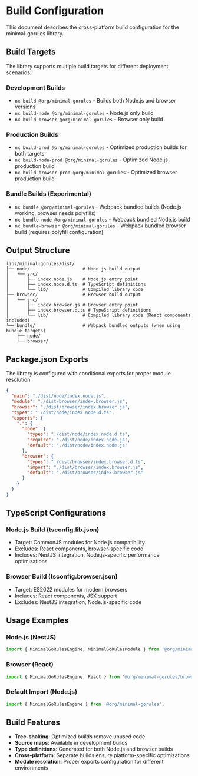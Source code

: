 # Build Configuration

This document describes the cross-platform build configuration for the minimal-gorules library.

## Build Targets

The library supports multiple build targets for different deployment scenarios:

### Development Builds
- `nx build @org/minimal-gorules` - Builds both Node.js and browser versions
- `nx build-node @org/minimal-gorules` - Node.js only build
- `nx build-browser @org/minimal-gorules` - Browser only build

### Production Builds
- `nx build-prod @org/minimal-gorules` - Optimized production builds for both targets
- `nx build-node-prod @org/minimal-gorules` - Optimized Node.js production build
- `nx build-browser-prod @org/minimal-gorules` - Optimized browser production build

### Bundle Builds (Experimental)
- `nx bundle @org/minimal-gorules` - Webpack bundled builds (Node.js working, browser needs polyfills)
- `nx bundle-node @org/minimal-gorules` - Webpack bundled Node.js build
- `nx bundle-browser @org/minimal-gorules` - Webpack bundled browser build (requires polyfill configuration)

## Output Structure

```
libs/minimal-gorules/dist/
├── node/                    # Node.js build output
│   └── src/
│       ├── index.node.js    # Node.js entry point
│       ├── index.node.d.ts  # TypeScript definitions
│       └── lib/             # Compiled library code
├── browser/                 # Browser build output
│   └── src/
│       ├── index.browser.js # Browser entry point
│       ├── index.browser.d.ts # TypeScript definitions
│       └── lib/             # Compiled library code (React components included)
└── bundle/                  # Webpack bundled outputs (when using bundle targets)
    ├── node/
    └── browser/
```

## Package.json Exports

The library is configured with conditional exports for proper module resolution:

```json
{
  "main": "./dist/node/index.node.js",
  "module": "./dist/browser/index.browser.js",
  "browser": "./dist/browser/index.browser.js",
  "types": "./dist/node/index.node.d.ts",
  "exports": {
    ".": {
      "node": {
        "types": "./dist/node/index.node.d.ts",
        "require": "./dist/node/index.node.js",
        "default": "./dist/node/index.node.js"
      },
      "browser": {
        "types": "./dist/browser/index.browser.d.ts",
        "import": "./dist/browser/index.browser.js",
        "default": "./dist/browser/index.browser.js"
      }
    }
  }
}
```

## TypeScript Configurations

### Node.js Build (tsconfig.lib.json)
- Target: CommonJS modules for Node.js compatibility
- Excludes: React components, browser-specific code
- Includes: NestJS integration, Node.js-specific performance optimizations

### Browser Build (tsconfig.browser.json)
- Target: ES2022 modules for modern browsers
- Includes: React components, JSX support
- Excludes: NestJS integration, Node.js-specific code

## Usage Examples

### Node.js (NestJS)
```typescript
import { MinimalGoRulesEngine, MinimalGoRulesModule } from '@org/minimal-gorules/node';
```

### Browser (React)
```typescript
import { MinimalGoRulesEngine, React } from '@org/minimal-gorules/browser';
```

### Default Import (Node.js)
```typescript
import { MinimalGoRulesEngine } from '@org/minimal-gorules';
```

## Build Features

- **Tree-shaking**: Optimized builds remove unused code
- **Source maps**: Available in development builds
- **Type definitions**: Generated for both Node.js and browser builds
- **Cross-platform**: Separate builds ensure platform-specific optimizations
- **Module resolution**: Proper exports configuration for different environments